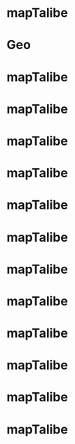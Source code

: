 # mapTalibe
# Geo
# mapTalibe
# mapTalibe
# mapTalibe
# mapTalibe
# mapTalibe
# mapTalibe
# mapTalibe
# mapTalibe
# mapTalibe
# mapTalibe
# mapTalibe
# mapTalibe
